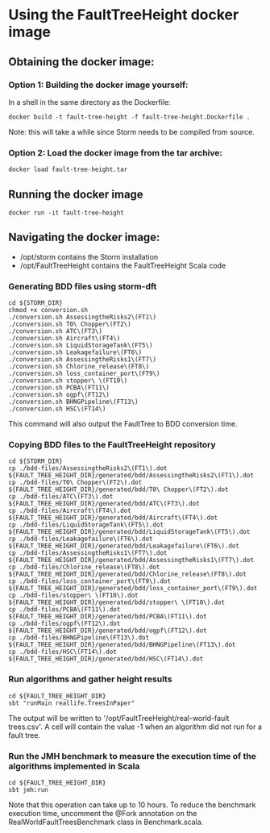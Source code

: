 # Using the FaultTreeHeight docker image

## Obtaining the docker image:
### Option 1: Building the docker image yourself:
In a shell in the same directory as the Dockerfile:
```shell
docker build -t fault-tree-height -f fault-tree-height.Dockerfile .
```
Note: this will take a while since Storm needs to be compiled from source.
### Option 2: Load the docker image from the tar archive:
```shell
docker load fault-tree-height.tar 
```

## Running the docker image
```shell
docker run -it fault-tree-height
```

## Navigating the docker image:
- /opt/storm contains the Storm installation
- /opt/FaultTreeHeight contains the FaultTreeHeight Scala code

### Generating BDD files using storm-dft
```shell
cd ${STORM_DIR}
chmod +x conversion.sh
./conversion.sh AssessingtheRisks2\(FT1\)
./conversion.sh T0\ Chopper\(FT2\)
./conversion.sh ATC\(FT3\)
./conversion.sh Aircraft\(FT4\)
./conversion.sh LiquidStorageTank\(FT5\)
./conversion.sh Leakagefailure\(FT6\)
./conversion.sh AssessingtheRisks1\(FT7\)
./conversion.sh Chlorine_release\(FT8\)
./conversion.sh loss_container_port\(FT9\)
./conversion.sh stopper\ \(FT10\)
./conversion.sh PCBA\(FT11\)
./conversion.sh ogpf\(FT12\)
./conversion.sh BHNGPipeline\(FT13\)
./conversion.sh HSC\(FT14\)
```
This command will also output the FaultTree to BDD conversion time.

### Copying BDD files to the FaultTreeHeight repository
```shell
cd ${STORM_DIR}
cp ./bdd-files/AssessingtheRisks2\(FT1\).dot ${FAULT_TREE_HEIGHT_DIR}/generated/bdd/AssessingtheRisks2\(FT1\).dot
cp ./bdd-files/T0\ Chopper\(FT2\).dot ${FAULT_TREE_HEIGHT_DIR}/generated/bdd/T0\ Chopper\(FT2\).dot
cp ./bdd-files/ATC\(FT3\).dot ${FAULT_TREE_HEIGHT_DIR}/generated/bdd/ATC\(FT3\).dot
cp ./bdd-files/Aircraft\(FT4\).dot ${FAULT_TREE_HEIGHT_DIR}/generated/bdd/Aircraft\(FT4\).dot
cp ./bdd-files/LiquidStorageTank\(FT5\).dot ${FAULT_TREE_HEIGHT_DIR}/generated/bdd/LiquidStorageTank\(FT5\).dot
cp ./bdd-files/Leakagefailure\(FT6\).dot ${FAULT_TREE_HEIGHT_DIR}/generated/bdd/Leakagefailure\(FT6\).dot
cp ./bdd-files/AssessingtheRisks1\(FT7\).dot ${FAULT_TREE_HEIGHT_DIR}/generated/bdd/AssessingtheRisks1\(FT7\).dot
cp ./bdd-files/Chlorine_release\(FT8\).dot ${FAULT_TREE_HEIGHT_DIR}/generated/bdd/Chlorine_release\(FT8\).dot
cp ./bdd-files/loss_container_port\(FT9\).dot ${FAULT_TREE_HEIGHT_DIR}/generated/bdd/loss_container_port\(FT9\).dot
cp ./bdd-files/stopper\ \(FT10\).dot ${FAULT_TREE_HEIGHT_DIR}/generated/bdd/stopper\ \(FT10\).dot
cp ./bdd-files/PCBA\(FT11\).dot ${FAULT_TREE_HEIGHT_DIR}/generated/bdd/PCBA\(FT11\).dot
cp ./bdd-files/ogpf\(FT12\).dot ${FAULT_TREE_HEIGHT_DIR}/generated/bdd/ogpf\(FT12\).dot
cp ./bdd-files/BHNGPipeline\(FT13\).dot ${FAULT_TREE_HEIGHT_DIR}/generated/bdd/BHNGPipeline\(FT13\).dot
cp ./bdd-files/HSC\(FT14\).dot ${FAULT_TREE_HEIGHT_DIR}/generated/bdd/HSC\(FT14\).dot
```

### Run algorithms and gather height results
```shell
cd ${FAULT_TREE_HEIGHT_DIR}
sbt "runMain reallife.TreesInPaper"
```
The output will be written to '/opt/FaultTreeHeight/real-world-fault trees.csv'.
A cell will contain the value -1 when an algorithm did not run for a fault tree.

### Run the JMH benchmark to measure the execution time of the algorithms implemented in Scala
```shell
cd ${FAULT_TREE_HEIGHT_DIR}
sbt jmh:run
```
Note that this operation can take up to 10 hours.
To reduce the benchmark execution time, uncomment the @Fork annotation on the RealWorldFaultTreesBenchmark class in Benchmark.scala.
